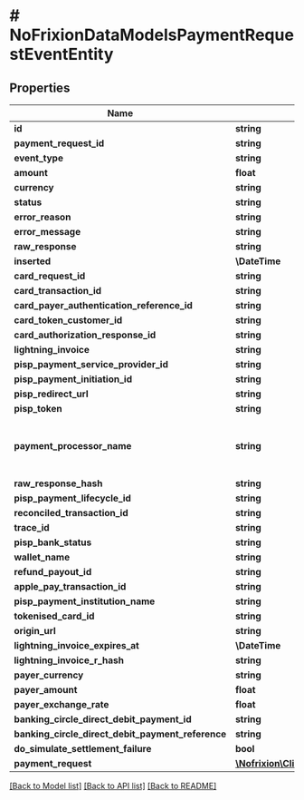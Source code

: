 # # NoFrixionDataModelsPaymentRequestEventEntity

## Properties

Name | Type | Description | Notes
------------ | ------------- | ------------- | -------------
**id** | **string** |  | [optional]
**payment_request_id** | **string** |  | [optional]
**event_type** | **string** |  | [optional]
**amount** | **float** |  | [optional]
**currency** | **string** |  | [optional]
**status** | **string** |  | [optional]
**error_reason** | **string** |  | [optional]
**error_message** | **string** |  | [optional]
**raw_response** | **string** |  | [optional]
**inserted** | **\DateTime** |  | [optional]
**card_request_id** | **string** |  | [optional]
**card_transaction_id** | **string** |  | [optional]
**card_payer_authentication_reference_id** | **string** |  | [optional]
**card_token_customer_id** | **string** |  | [optional]
**card_authorization_response_id** | **string** |  | [optional]
**lightning_invoice** | **string** |  | [optional]
**pisp_payment_service_provider_id** | **string** |  | [optional]
**pisp_payment_initiation_id** | **string** |  | [optional]
**pisp_redirect_url** | **string** |  | [optional]
**pisp_token** | **string** |  | [optional]
**payment_processor_name** | **string** | Lists the supported card and PIS processors. | [optional]
**raw_response_hash** | **string** |  | [optional]
**pisp_payment_lifecycle_id** | **string** |  | [optional]
**reconciled_transaction_id** | **string** |  | [optional]
**trace_id** | **string** |  | [optional]
**pisp_bank_status** | **string** |  | [optional]
**wallet_name** | **string** |  | [optional]
**refund_payout_id** | **string** |  | [optional]
**apple_pay_transaction_id** | **string** |  | [optional]
**pisp_payment_institution_name** | **string** |  | [optional]
**tokenised_card_id** | **string** |  | [optional]
**origin_url** | **string** |  | [optional]
**lightning_invoice_expires_at** | **\DateTime** |  | [optional]
**lightning_invoice_r_hash** | **string** |  | [optional]
**payer_currency** | **string** |  | [optional]
**payer_amount** | **float** |  | [optional]
**payer_exchange_rate** | **float** |  | [optional]
**banking_circle_direct_debit_payment_id** | **string** |  | [optional]
**banking_circle_direct_debit_payment_reference** | **string** |  | [optional]
**do_simulate_settlement_failure** | **bool** |  | [optional]
**payment_request** | [**\Nofrixion\Client\Model\NoFrixionDataModelsPaymentRequestEntity**](NoFrixionDataModelsPaymentRequestEntity.md) |  | [optional]

[[Back to Model list]](../../README.md#models) [[Back to API list]](../../README.md#endpoints) [[Back to README]](../../README.md)
